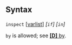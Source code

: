 ## Syntax

`inspect`
\[[varlist](http://www.stata.com/help.cgi?varlist)\]
_\[`if`\] \[`in`\]_

`by` is allowed; see
[<strong>[D]</strong> by](http://www.stata.com/help.cgi?by).
